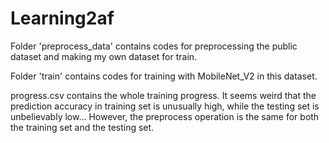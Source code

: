 # Learning2af
Folder 'preprocess_data' contains codes for preprocessing the public dataset and making my own dataset for train.

Folder 'train' contains codes for training with MobileNet_V2 in this dataset.

progress.csv contains the whole training progress. It seems weird that the prediction accuracy in training set is unusually high, while the testing set is unbelievably low... However, the preprocess operation is the same for both the training set and the testing set.
